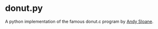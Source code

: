 # donut.py
A python implementation of the famous donut.c program by [Andy Sloane](https://www.github.com/a1k0n).
